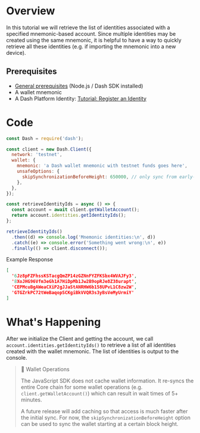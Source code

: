 # Overview
In this tutorial we will retrieve the list of identities associated with a specified mnemonic-based account. Since multiple identities may be created using the same mnemonic, it is helpful to have a way to quickly retrieve all these identities (e.g. if importing the mnemonic into a new device).

## Prerequisites
- [General prerequisites](tutorials-introduction#prerequisites) (Node.js / Dash SDK installed)
- A wallet mnemonic
- A Dash Platform Identity: [Tutorial: Register an Identity](tutorial-register-an-identity) 

# Code

```javascript
const Dash = require('dash');

const client = new Dash.Client({
  network: 'testnet',
  wallet: {
    mnemonic: 'a Dash wallet mnemonic with testnet funds goes here',
    unsafeOptions: {
      skipSynchronizationBeforeHeight: 650000, // only sync from early-2022
    },
  },
});

const retrieveIdentityIds = async () => {
  const account = await client.getWalletAccount();
  return account.identities.getIdentityIds();
};

retrieveIdentityIds()
  .then((d) => console.log('Mnemonic identities:\n', d))
  .catch((e) => console.error('Something went wrong:\n', e))
  .finally(() => client.disconnect());
``` 

Example Response

```json
[
  '6Jz8pFZFhssKSTacgQmZP14zGZNnFYZFKSbx4WVAJFy3',
  '8XoJHG96Vfm3eGh1A7HiDpMb1Jw2B9opRJe8Z38urapt',
  'CEPMcuBgAWeaCXiP2gJJaStANRHW6b158UPvL1C8zw2W',
  'GTGZrkPC72tWeBaqopSCKgiBkVVQR3s3yBsVeMyUrmiY'
]
``` 

# What's Happening

After we initialize the Client and getting the account, we call `account.identities.getIdentityIds()` to retrieve a list of all identities created with the wallet mnemonic. The list of identities is output to the console.

> 📘 Wallet Operations
>
> The JavaScript SDK does not cache wallet information. It re-syncs the entire Core chain for some wallet operations (e.g. `client.getWalletAccount()`) which can result in wait times of  5+ minutes. 
>
> A future release will add caching so that access is much faster after the initial sync. For now, the `skipSynchronizationBeforeHeight` option can be used to sync the wallet starting at a certain block height.